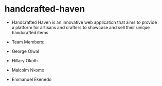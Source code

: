 # handcrafted-haven

- Handcrafted Haven is an innovative web application that aims to provide a platform for artisans and crafters to showcase and sell their unique handcrafted items. 

- Team Members:

- George Olwal
- Hillary Okoth
- Malcolm Nkomo
- Emmanuel Ekenedo